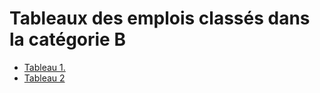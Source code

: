 # Tableaux des emplois classés dans la catégorie B

- [Tableau 1.](tableau)
- [Tableau 2](tableau-2)
